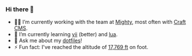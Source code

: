 ### Hi there 👋

<!--
**bgrrtt/bgrrtt** is a ✨ _special_ ✨ repository because its `README.md` (this file) appears on your GitHub profile.

Here are some ideas to get you started:

- 🔭 I’m currently working on ...
- 🌱 I’m currently learning ...
- 👯 I’m looking to collaborate on ...
- 🤔 I’m looking for help with ...
- 💬 Ask me about ...
- 📫 How to reach me: ...
- 😄 Pronouns: ...
- ⚡ Fun fact: ...
-->

<!-- 
- 🔭 I’m currently working on [zimfw](https://github.com/zimfw), [neovim](https://github.com/neovim), and [craftcms](https://github.com/craftcms) plugins.
-->

- 👨‍💻 I’m currently working with the team at [Mighty](https://github.com/mightyinthemidwest), most often with [Craft CMS](https://github.com/craftcms).
- 🌱 I’m currently learning [yii](https://github.com/yiisoft) (better) and [lua](https://github.com/lua/lua).
- 💬 Ask me about my [dotfiles](https://github.com/bgrrtt/dotfiles)!
- ⚡ Fun fact: I've reached the altitude of [17,769 ft](https://en.wikipedia.org/wiki/Thorong_La) on foot.
